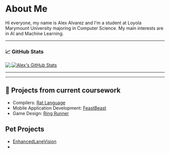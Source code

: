 # About Me
Hi everyone, my name is Alex Alvarez and I'm a student at Loyola Marymount University majoring in Computer Science. My main interests are in AI and Machine Learning.

---

<!--
**alexcarl98/alexcarl98** is a ✨ _special_ ✨ repository because its `README.md` (this file) appears on your GitHub profile.

Here are some ideas to get you started:

- 🔭 I’m currently working on ...
- 👯 I’m looking to collaborate on ...
- 🤔 I’m looking for help with ...
- 💬 Ask me about ...
- 📫 How to reach me: ...
- 😄 Pronouns: ...
- ⚡ Fun fact: ...
-->
 

### 📈 GitHub Stats
<a href="https://github.com/alexcarl98?tab=repositories">
  <img align="center" src="https://github-readme-stats.vercel.app/api/top-langs/?username=alexcarl98&theme=nightowl&langs_count=3&hide=html" />
</a>
<a href="https://github.com/alexcarl98/alexcarl98">
  <img align="center" src="https://github-readme-stats.vercel.app/api?username=alexcarl98" alt="Alex's GitHub Stats" />
</a>

---
<!-- <a href="https://github.com/alexcarl98/bang">
  <img align="center" src="https://github-readme-stats.vercel.app/api/pin/?username=alexcarl98&repo=bang&theme=nightowl" />
</a>
<a href="https://github.com/alexcarl98/CMSI2120">
  <img align="center" src="https://github-readme-stats.vercel.app/api/pin/?username=alexcarl98&repo=CMSI2120&theme=nightowl" />
</a>
<a href="https://github.com/alexcarl98/CMSI2210">
  <img align="center" src="https://github-readme-stats.vercel.app/api/pin/?username=alexcarl98&repo=CMSI2210&theme=nightowl" />
</a> -->


---
## 🌱 Projects from current coursework
- Compilers: [Rat Language](https://github.com/conda-language/rat)
- Mobile Application Development: [FeastBeast]()
- Game Design: [Ring Runner](https://github.com/alexcarl98/Ring_Runner)


## Pet Projects
- [EnhancedLaneVision](https://github.com/alexcarl98/EnhancedLaneVision)
- 